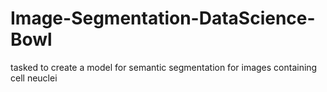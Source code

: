 #  Image-Segmentation-DataScience-Bowl
 tasked to  create a model for semantic segmentation for images containing cell neuclei
